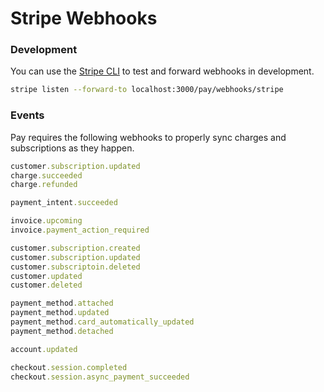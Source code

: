 # Stripe Webhooks

### Development

You can use the [Stripe CLI](https://stripe.com/docs/stripe-cli) to test and forward webhooks in development.

```bash
stripe listen --forward-to localhost:3000/pay/webhooks/stripe
```

### Events

Pay requires the following webhooks to properly sync charges and subscriptions as they happen.

```ruby
customer.subscription.updated
charge.succeeded
charge.refunded

payment_intent.succeeded

invoice.upcoming
invoice.payment_action_required

customer.subscription.created
customer.subscription.updated
customer.subscriptoin.deleted
customer.updated
customer.deleted

payment_method.attached
payment_method.updated
payment_method.card_automatically_updated
payment_method.detached

account.updated

checkout.session.completed
checkout.session.async_payment_succeeded
```
